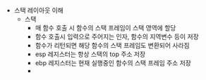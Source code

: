- 스택 레이아웃 이해
	- 스택
		- 매 함수 호출 시 함수의 스택 프레임이 스택 영역에 할당
		- 함수 호출시 입력으로 주어지는 인자, 함수의 지역변수 등이 저장
		- 함수가 리턴되면 해당 함수의 스택 프레임도 변환되어 사라짐
		- esp 레지스터는 항상 스택의 top 주소 저장
		- ebp 레지스터는 현재 실행중인 함수의 스택 프레임 주소 저장
		- 